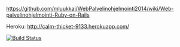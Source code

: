 https://github.com/mluukkai/WebPalvelinohjelmointi2014/wiki/Web-palvelinohjelmointi-Ruby-on-Rails

Heroku: http://calm-thicket-9133.herokuapp.com/

[![Build Status](https://travis-ci.org/nygrenh/ratebeer.png)](https://travis-ci.org/nygrenh/ratebeer)